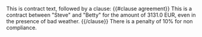 This is contract text, followed by a clause:
{{#clause agreement}}
This is a contract between "Steve" and "Betty" for the amount of 3131.0 EUR, even in the presence of bad weather.
{{/clause}}
There is a penalty of 10% for non compliance.